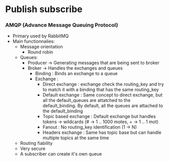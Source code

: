 # Publish subscribe 

### AMQP (Advance Message Queuing Protocol)
  - Primary used by RabbitMQ 
  - Main functionnalies:
    - Message orientation 
      - Round robin
    - Queues: 
      - Producer -> Generating messages that are being sent to broker
      - Broker -> Handles the exchanges and queues
        - Binding : Binds an exchange to a queue
        - Exchange : 
          - Direct exchange : exchange check the routing_key and try to match it with a binding
          that has the same routing_key 
          - Default exchange : Same concept to direct exchange, but all the default_queues are
          attatched to the default_binding. By default, all the queues are attached to the 
          default_binding
          - Topic based exchange : Default exchange but handles tokens -> wildcards 
            (# -> 1 .. 1000 motes, + -> 1 .. 1 mot)
          - Fanout : No routing_key identification (1 -> N)
          - Headers exchange : Same has topic base but can handle multiple topics at the same time 
    - Routing fiability
    - Very secure
    - A subscriber can create it's own queue

